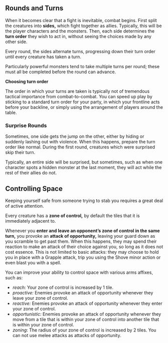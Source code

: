 ## Rounds and Turns

When it becomes clear that a fight is inevitable, combat begins. First split the creatures into **sides,** which fight together as allies. Typically, this will be the player characters and the monsters. Then, each side determines the **turn order** they wish to act in, without seeing the choices made by any other side.

Every round, the sides alternate turns, progressing down their turn order until every creature has taken a turn.

Particularly powerful monsters tend to take multiple turns per round; these must all be completed before the round can advance.

<div class="infobox">

**Choosing turn order**

The order in which your turns are taken is typically not of tremendous tactical importance from combat-to-combat. You can speed up play by sticking to a standard turn order for your party, in which your frontline acts before your backline, or simply using the arrangement of players around the table.

</div>

### Surprise Rounds

Sometimes, one side gets the jump on the other, either by hiding or suddenly lashing out with violence. When this happens, prepare the turn order like normal. During the first round, creatures which were surprised skip their turn.

Typically, an entire side will be surprised, but sometimes, such as when one character spots a hidden monster at the last moment, they will act while the rest of their allies do not.

## Controlling Space

Keeping yourself safe from someone trying to stab you requires a great deal of active attention.

Every creature has a **zone of control,** by default the tiles that it is immediately adjacent to.

Whenever you **enter and leave an opponent’s zone of control in the same turn,** you provoke an **attack of opportunity,** leaving your guard down as you scramble to get past them. When this happens, they may spend their reaction to make an attack of their choice against you, so long as it does not cost essence. This is not limited to basic attacks: they may choose to hold you in place with a Grapple attack, trip you using the Shove minor action or even blast you with a spell.

You can improve your ability to control space with various arms affixes, such as:

- _reach:_ Your zone of control is increased by 1 tile.
- _proactive:_ Enemies provoke an attack of opportunity whenever they leave your zone of control.
- _reactive:_ Enemies provoke an attack of opportunity whenever they enter your zone of control.
- _opportunistic:_ Enemies provoke an attack of opportunity whenever they move from a tile that is within your zone of control into another tile that is within your zone of control.
- _zoning_: The radius of your zone of control is increased by 2 tiles. You can not use melee attacks as attacks of opportunity.
